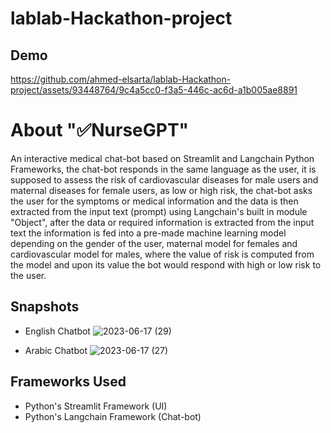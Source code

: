 # lablab-Hackathon-project

## Demo
https://github.com/ahmed-elsarta/lablab-Hackathon-project/assets/93448764/9c4a5cc0-f3a5-446c-ac6d-a1b005ae8891

# About ":white_check_mark:NurseGPT"
An interactive medical chat-bot based on Streamlit and Langchain Python Frameworks, the chat-bot responds in the same language as the user, it is supposed to assess the risk of cardiovascular diseases for male users and maternal diseases for female users, as low or high risk, the chat-bot asks the user for the symptoms or medical information and the data is then extracted from the input text (prompt) using Langchain's built in module "Object", after the data or required information is extracted from the input text the information is fed into a pre-made machine learning model depending on the gender of the user, maternal model for females and cardiovascular model for males, where the value of risk is computed from the model and upon its value the bot would respond with high or low risk to the user.

## Snapshots
- English Chatbot
![2023-06-17 (29)](https://github.com/ahmed-elsarta/lablab-Hackathon-project/assets/93448764/0350a43f-951e-4e4f-9113-9e83ffdf7919)

- Arabic Chatbot
![2023-06-17 (27)](https://github.com/ahmed-elsarta/lablab-Hackathon-project/assets/93448764/b162a6bd-022c-4b51-a3da-3d001cb2869c)

## Frameworks Used
- Python's Streamlit Framework (UI)
- Python's Langchain Framework (Chat-bot)
